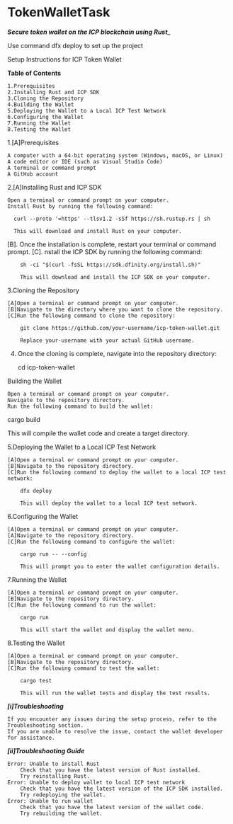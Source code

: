 # TokenWalletTask
_**Secure token wallet on the ICP blockchain using Rust**__

Use command dfx deploy to set up the project

Setup Instructions for ICP Token Wallet

**Table of Contents**

    1.Prerequisites
    2.Installing Rust and ICP SDK
    3.Cloning the Repository
    4.Building the Wallet
    5.Deploying the Wallet to a Local ICP Test Network
    6.Configuring the Wallet
    7.Running the Wallet
    8.Testing the Wallet

1.[A]Prerequisites

    A computer with a 64-bit operating system (Windows, macOS, or Linux)
    A code editor or IDE (such as Visual Studio Code)
    A terminal or command prompt
    A GitHub account

2.[A]Installing Rust and ICP SDK

    Open a terminal or command prompt on your computer.
    Install Rust by running the following command:

      curl --proto '=https' --tlsv1.2 -sSf https://sh.rustup.rs | sh

      This will download and install Rust on your computer. 

  [B]. Once the installation is complete, restart your terminal or command prompt.
  [C]. nstall the ICP SDK by running the following command:

        sh -ci "$(curl -fsSL https://sdk.dfinity.org/install.sh)"

        This will download and install the ICP SDK on your computer.

3.Cloning the Repository

    [A]Open a terminal or command prompt on your computer.
    [B]Navigate to the directory where you want to clone the repository.
    [C]Run the following command to clone the repository:

        git clone https://github.com/your-username/icp-token-wallet.git

        Replace your-username with your actual GitHub username. 
        
4. Once the cloning is complete, navigate into the repository directory:

    cd icp-token-wallet

Building the Wallet

    Open a terminal or command prompt on your computer.
    Navigate to the repository directory.
    Run the following command to build the wallet:

cargo build

This will compile the wallet code and create a target directory.

5.Deploying the Wallet to a Local ICP Test Network

    [A]Open a terminal or command prompt on your computer.
    [B]Navigate to the repository directory.
    [C]Run the following command to deploy the wallet to a local ICP test network:

        dfx deploy

        This will deploy the wallet to a local ICP test network.

6.Configuring the Wallet

    [A]Open a terminal or command prompt on your computer.
    [A]Navigate to the repository directory.
    [C]Run the following command to configure the wallet:

        cargo run -- --config

        This will prompt you to enter the wallet configuration details.

7.Running the Wallet

    [A]Open a terminal or command prompt on your computer.
    [B]Navigate to the repository directory.
    [C]Run the following command to run the wallet:

        cargo run

        This will start the wallet and display the wallet menu.

8.Testing the Wallet

    [A]Open a terminal or command prompt on your computer.
    [B]Navigate to the repository directory.
    [C]Run the following command to test the wallet:

        cargo test

        This will run the wallet tests and display the test results.

**_[i]Troubleshooting_**

    If you encounter any issues during the setup process, refer to the Troubleshooting section.
    If you are unable to resolve the issue, contact the wallet developer for assistance.

**_[ii]Troubleshooting Guide_**

    Error: Unable to install Rust
        Check that you have the latest version of Rust installed.
        Try reinstalling Rust.
    Error: Unable to deploy wallet to local ICP test network
        Check that you have the latest version of the ICP SDK installed.
        Try redeploying the wallet.
    Error: Unable to run wallet
        Check that you have the latest version of the wallet code.
        Try rebuilding the wallet.
